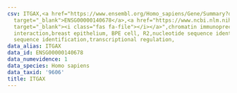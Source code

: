 ```yaml
---
csv: ITGAX,<a href="https://www.ensembl.org/Homo_sapiens/Gene/Summary?db=core;g=ENSG00000140678"
  target="_blank">ENSG00000140678</a>,<a href="https://www.ncbi.nlm.nih.gov/pubmed/22863008"
  target="_blank"><i class="fas fa-file"></i></a>",chromatin immunoprecipitation assay,direct
  interaction,breast epithelium, BPE cell, R2,nucleotide sequence identification,nucleotide
  sequence identification,transcriptional regulation,
data_alias: ITGAX
data_id: ENSG00000140678
data_numevidence: 1
data_species: Homo sapiens
data_taxid: '9606'
title: ITGAX
---
```

